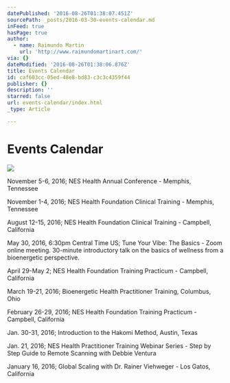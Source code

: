 ```yaml
---
datePublished: '2016-08-26T01:38:07.451Z'
sourcePath: _posts/2016-03-30-events-calendar.md
inFeed: true
hasPage: true
author:
  - name: Raimundo Martin
    url: 'http://www.raimundomartinart.com/'
via: {}
dateModified: '2016-08-26T01:38:06.876Z'
title: Events Calendar
id: caf603cc-05ed-48e8-bd83-c3c3c4359f44
publisher: {}
description: ''
starred: false
url: events-calendar/index.html
_type: Article

---
```

# Events Calendar
![](https://the-grid-user-content.s3-us-west-2.amazonaws.com/b54660cb-540a-4277-9763-27c0fa437386.jpg)

November 5-6, 2016; NES Health Annual Conference - Memphis, Tennessee

November 1-4, 2016; NES Health Foundation Clinical Training - Memphis, Tennessee

August 12-15, 2016; NES Health Foundation Clinical Training - Campbell, California

May 30, 2016, 6:30pm Central Time US; Tune Your Vibe: The Basics - Zoom online meeting. 30-minute introductory talk on the basics of wellness from a bioenergetic perspective.

April 29-May 2; NES Health Foundation Training Practicum - Campbell, California

March 19-21, 2016; Bioenergetic Health Practitioner Training, Columbus, Ohio

February 26-29, 2016; NES Health Foundation Training Practicum - Campbell, California

Jan. 30-31, 2016; Introduction to the Hakomi Method, Austin, Texas

Jan. 21, 2016; NES Health Practitioner Training Webinar Series - Step by Step Guide to Remote Scanning with Debbie Ventura

January 16, 2016; Global Scaling with Dr. Rainer Viehweger - Los Gatos, California